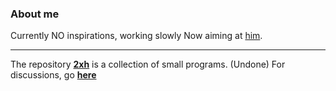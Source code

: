 ### About me
Currently NO inspirations, working slowly
Now aiming at [him](https://github.com/Herself32).
***
The repository **[2xh](https://github.com/2xh/2xh/)** is a collection of small programs. (Undone)
For discussions, go **[here](https://github.com/2xh/2xh/discussions)**
<!--
**2xh/2xh** is a ✨ _special_ ✨ repository because its `README.md` (this file) appears on your GitHub profile.

Here are some ideas to get you started:

- 🔭 I’m currently working on ...
- 🌱 I’m currently learning ...
- 👯 I’m looking to collaborate on ...
- 🤔 I’m looking for help with ...
- 💬 Ask me about ...
- 📫 How to reach me: ...
- 😄 Pronouns: ...
- ⚡ Fun fact: ...
-->
